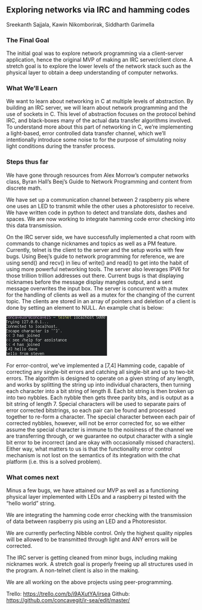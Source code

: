 ## Exploring networks via IRC and hamming codes

Sreekanth Sajjala, Kawin Nikomborirak, Siddharth Garimella




### The Final Goal

The initial goal was to explore network programming via a client-server application, hence the original MVP of making an IRC server/client clone. A stretch goal is to explore the lower levels of the network stack such as the physical layer to obtain a deep understanding of computer networks.

### What We’ll Learn


We want to learn about networking in C at multiple levels of abstraction. By building an IRC server, we will learn about network programming and the use of sockets in C. This level of abstraction focuses on the protocol behind IRC, and black-boxes many of the actual data transfer algorithms involved. To understand more about this part of networking in C, we’re implementing a light-based, error controlled data transfer channel, which we’ll intentionally introduce some noise to for the purpose of simulating noisy light conditions during the transfer process.


### Steps thus far


We have gone through resources from Alex Morrow’s computer networks class, Byran Hall’s Beej’s Guide to Network Programming and content from discrete math. 


We have set up a communication channel between 2 raspberry pis where one uses an LED to transmit while the other uses a photoresistor to receive. We have written code in python to detect and translate dots, dashes and spaces. We are now working to integrate hamming code error checking into this data transmission.


On the IRC server side, we have successfully implemented a chat room with commands to change nicknames and topics as well as a PM feature. Currently, telnet is the client to the server and the setup works with few bugs. Using Beej’s guide to network programming for reference, we are using send() and recv() in lieu of write() and read() to get into the habit of using more powerful networking tools. The server also leverages IPV6 for those trillion trillion addresses out there. Current bugs is that displaying nicknames before the message display mangles output, and a sent message overwrites the input box. The server is concurrent with a mutex for the handling of clients as well as a mutex for the changing of the current topic. The clients are stored in an array of pointers and deletion of a client is done by setting an element to NULL. An example chat is below:

![](mvp.png)


For error-control, we’ve implemented a [7,4] Hamming code, capable of correcting any single-bit errors and catching all single-bit and up to two-bit errors. The algorithm is designed to operate on a given string of any length, and works by splitting the string up into individual characters, then turning each character into a bit string of length 8. Each bit string is then broken up into two nybbles. Each nybble then gets three parity bits, and is output as a bit string of length 7. Special characters will be used to separate pairs of error corrected bitstrings, so each pair can be found and processed together to re-form a character. The special character between each pair of corrected nybbles, however, will not be error corrected for, so we either assume the special character is immune to the noisiness of the channel we are transferring through, or we guarantee no output character with a single bit error to be incorrect (and are okay with occasionally missed characters). Either way, what matters to us is that the functionality error control mechanism is not lost on the semantics of its integration with the chat platform (i.e. this is a solved problem).
 
### What comes next

Minus a few bugs, we have attained our MVP as well as a functioning physical layer implemented with LEDs and a raspberry pi tested with the “hello world” string.

We are integrating the hamming code error checking with the transmission of data between raspberry pis using an LED and a Photoresistor.


We are currently perfecting Nibble control. Only the highest quality nipples will be allowed to be transmitted through light and ANY errors will be corrected.


The IRC server is getting cleaned from minor bugs, including making nicknames work. A stretch goal is properly freeing up all structures used in the program. A non-telnet client is also in the making.


We are all working on the above projects using peer-programming.

Trello: https://trello.com/b/i9AXutYA/irsea
Github: https://github.com/concavegit/ir-sea/edit/master/

